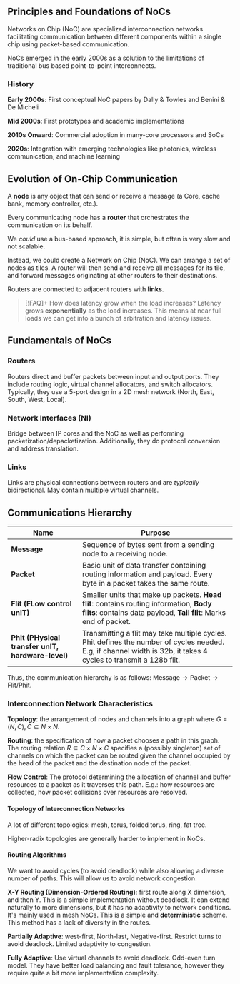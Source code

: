 ## Principles and Foundations of NoCs

Networks on Chip (NoC) are specialized interconnection networks facilitating communication between different components within a single chip using packet-based communication.

NoCs emerged in the early 2000s as a solution to the limitations of traditional bus based point-to-point interconnects.

### History 

**Early 2000s**: First conceptual NoC papers by Dally & Towles and Benini & De Micheli

**Mid 2000s**: First prototypes and academic implementations

**2010s Onward**: Commercial adoption in many-core processors and SoCs

**2020s**: Integration with emerging technologies like photonics, wireless communication, and machine learning

## Evolution of On-Chip Communication

A **node** is any object that can send or receive a message (a Core, cache bank, memory controller, etc.).

Every communicating node has a **router** that orchestrates the communication on its behalf.

We *could* use a bus-based approach, it is simple, but often is very slow and not scalable.

Instead, we could create a Network on Chip (NoC). We can arrange a set of nodes as tiles. A router will then send and receive all messages for its tile, and forward messages originating at other routers to their destinations.

Routers are connected to adjacent routers with **links**.

> [!FAQ]+ How does latency grow when the load increases?
> Latency grows **exponentially** as the load increases. This means at near full loads we can get into a bunch of arbitration and latency issues.

## Fundamentals of NoCs

### Routers

Routers direct and buffer packets between input and output ports. They include routing logic, virtual channel allocators, and switch allocators. Typically, they use a 5-port design in a 2D mesh network (North, East, South, West, Local).

### Network Interfaces (NI)

Bridge between IP cores and the NoC as well as performing packetization/depacketization. Additionally, they do protocol conversion and address translation.

### Links

Links are physical connections between routers and are *typically* bidirectional. May contain multiple virtual channels.

## Communications Hierarchy

| Name                                              | Purpose                                                                                                                                                          |
| ------------------------------------------------- | ---------------------------------------------------------------------------------------------------------------------------------------------------------------- |
| **Message**                                       | Sequence of bytes sent from a sending node to a receiving node.                                                                                                  |
| **Packet**                                        | Basic unit of data transfer containing routing information and payload. Every byte in a packet takes the same route.                                             |
| **Flit (FLow control unIT)**                      | Smaller units that make up packets. **Head flit**: contains routing information, **Body flits**: contains data payload, **Tail flit**: Marks end of packet.      |
| **Phit (PHysical transfer unIT, hardware-level)** | Transmitting a flit may take multiple cycles. Phit defines the number of cycles needed. E.g, if channel width is 32b, it takes 4 cycles to transmit a 128b flit. |
Thus, the communication hierarchy is as follows: $\text{Message}\to\text{Packet}\to\text{Flit}/\text{Phit}$.

### Interconnection Network Characteristics

**Topology**: the arrangement of nodes and channels into a graph where $G=(N,C),C\subseteq N\times N$.

**Routing**: the specification of how a packet chooses a path in this graph. The routing relation $R \subseteq C\times N\times C$ specifies a (possibly singleton) set of channels on which the packet can be routed given the channel occupied by the head of the packet and the destination node of the packet.

**Flow Control**: The protocol determining the allocation of channel and buffer resources to a packet as it traverses this path. E.g.: how resources are collected, how packet collisions over resources are resolved.

#### Topology of Interconnection Networks

A lot of different topologies: mesh, torus, folded torus, ring, fat tree.

Higher-radix topologies are generally harder to implement in NoCs.

#### Routing Algorithms

We want to avoid cycles (to avoid deadlock) while also allowing a diverse number of paths. This will allow us to avoid network congestion.

**X-Y Routing (Dimension-Ordered Routing)**: first route along X dimension, and then Y. This is a simple implementation without deadlock. It can extend naturally to more dimensions, but it has no adaptivity to network conditions. It's mainly used in mesh NoCs. This is a simple and **deterministic** scheme. This method has a lack of diversity in the routes.

**Partially Adaptive**: west-first, North-last, Negative-first. Restrict turns to avoid deadlock. Limited adaptivity to congestion.

**Fully Adaptive**: Use virtual channels to avoid deadlock. Odd-even turn model. They have better load balancing and fault tolerance, however they require quite a bit more implementation complexity.